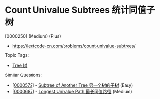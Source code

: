 # Count Univalue Subtrees 统计同值子树

[0000250] (Medium) (Plus)

- https://leetcode-cn.com/problems/count-univalue-subtrees/

Topic Tags:

- [Tree 树](https://leetcode-cn.com/tag/tree/)

Similar Questions:

- [[0000572](https://leetcode-cn.com/problems/subtree-of-another-tree/)] - [Subtree of Another Tree 另一个树的子树](./0000572.subtree-of-another-tree.md) (Easy)
- [[0000687](https://leetcode-cn.com/problems/longest-univalue-path/)] - [Longest Univalue Path 最长同值路径](./0000687.longest-univalue-path.md) (Medium)
